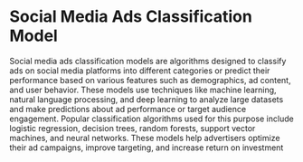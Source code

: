 # Social Media Ads Classification Model

Social media ads classification models are algorithms designed to classify ads on social media 
platforms into different categories or predict their performance based on various features such 
as demographics, ad content, and user behavior. These models use techniques like machine 
learning, natural language processing, and deep learning to analyze large datasets and make 
predictions about ad performance or target audience engagement. Popular classification 
algorithms used for this purpose include logistic regression, decision trees, random forests, 
support vector machines, and neural networks. These models help advertisers optimize their ad 
campaigns, improve targeting, and increase return on investment
